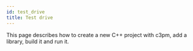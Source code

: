 ```yaml
---
id: test_drive
title: Test drive
---
```


This page describes how to create a new C++ project with c3pm, add a library, build it and
run it.
